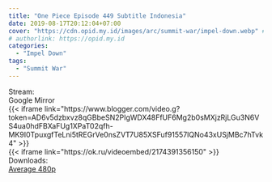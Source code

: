 ```yaml
---
title: "One Piece Episode 449 Subtitle Indonesia"
date: 2019-08-17T20:12:04+07:00
cover: "https://cdn.opid.my.id/images/arc/summit-war/impel-down.webp" # Optional, cover
# authorlink: https://opid.my.id
categories:
  - "Impel Down"
tags:
  - "Summit War"
---
```

<div class="ui menu violet borderless inverted">
  <div class="header item active">
        Stream:
    </div>
  <a class="active item" data-tab="google">
    <i class="google drive icon"></i> Google
  </a>
  <a class="item nounderline" data-tab="mirror">
    <i class="odnoklassniki icon"></i> Mirror
  </a>
</div>
<div class="ui bottom attached tab segment active" style="border:0 !important;" data-tab="google">
{{< iframe link="https://www.blogger.com/video.g?token=AD6v5dzbxvz8qGBbeSN2PIgWDX48FfUF6Mg2b0sMXjzRjLGu3N6VS4ua0hdFBXaFUg1XPaT02qfh-MK9I0TpuxgfTeLni5tREGrVe0nsZVT7U85XSFuf91557lQNo43xUSjMBc7hTvk4" >}}
</div>
<div class="ui bottom attached tab segment" style="border:0 !important;" data-tab="mirror">
{{< iframe link="https://ok.ru/videoembed/2174391356150" >}}
</div>
<div class="ui menu violet borderless inverted">
  <div class="header item active">
        Downloads:
    </div>
  <a class="item nounderline" href="https://ouo.io/nMDWAB" target="_blank" rel="dofollow"><i class="google drive icon"></i>
    Average 480p</a>
</div>